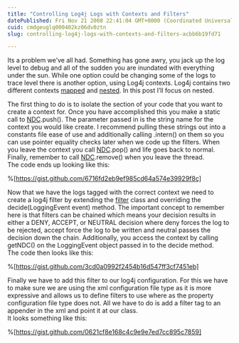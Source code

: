 ```yaml
---
title: "Controlling Log4j Logs with Contexts and Filters"
datePublished: Fri Nov 21 2008 22:41:04 GMT+0000 (Coordinated Universal Time)
cuid: cmdgeuglq000402kz06dv0ztn
slug: controlling-log4j-logs-with-contexts-and-filters-acbb6b19fd71

---
```


Its a problem we’ve all had. Something has gone awry, you jack up the log level to debug and all of the sudden you are inundated with everything under the sun. While one option could be changing some of the logs to trace level there is another option, using Log4j contexts. Log4j contains two different contexts [mapped](http://logging.apache.org/log4j/1.2/apidocs/org/apache/log4j/MDC.html) and [nested](http://logging.apache.org/log4j/1.2/apidocs/org/apache/log4j/NDC.html). In this post I’ll focus on nested.

The first thing to do is to isolate the section of your code that you want to create a context for. Once you have accomplished this you make a static call to [NDC](http://logging.apache.org/log4j/1.2/apidocs/org/apache/log4j/NDC.html).push(). The parameter passed in is the string name for the context you would like create. I recommend pulling these strings out into a constants file ease of use and additionally calling .intern() on them so you can use pointer equality checks later when we code up the filters. When you leave the context you call [NDC](http://logging.apache.org/log4j/1.2/apidocs/org/apache/log4j/NDC.html).pop() and life goes back to normal. Finally, remember to call [NDC](http://logging.apache.org/log4j/1.2/apidocs/org/apache/log4j/NDC.html).remove() when you leave the thread.  
The code ends up looking like this:

%[https://gist.github.com/6716fd2eb9ef985cd64a574e39929f8c]

Now that we have the logs tagged with the correct context we need to create a log4j filter by extending the [filter](http://logging.apache.org/log4j/1.2/apidocs/org/apache/log4j/spi/Filter.html) class and overriding the decide(LoggingEvent event) method. The important concept to remember here is that filters can be chained which means your decision results in either a DENY, ACCEPT, or NEUTRAL decision where deny forces the log to be rejected, accept force the log to be written and neutral passes the decision down the chain. Additionally, you access the context by calling getNDC() on the LoggingEvent object passed in to the decide method.  
The code then looks like this:

%[https://gist.github.com/3cd0a0992f2454b16d547ff3cf7451eb]

Finally we have to add this filter to our log4j configuration. For this we have to make sure we are using the xml configuration file type as it is more expressive and allows us to define filters to use where as the property configuration file type does not. All we have to do is add a filter tag to an appender in the xml and point it at our class.  
It looks something like this:

%[https://gist.github.com/0621cf8e168c4c9e9e7ed7cc895c7859]